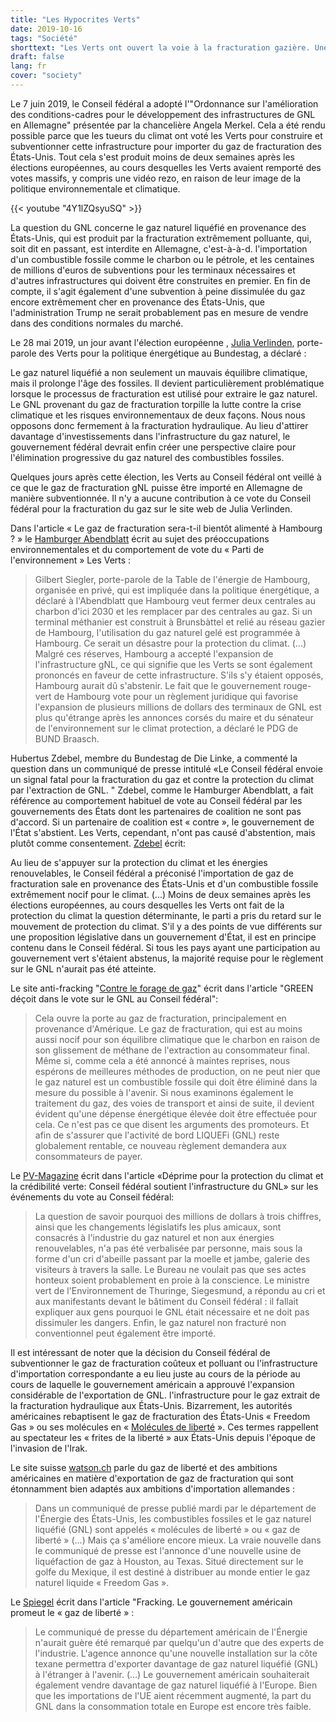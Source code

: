 ```yaml
---
title: "Les Hypocrites Verts"
date: 2019-10-16
tags: "Société"
shorttext: "Les Verts ont ouvert la voie à la fracturation gazière. Une fois de plus, le parti se révèle être un tueur climatique!"
draft: false
lang: fr
cover: "society"
---
```


Le 7 juin 2019, le Conseil fédéral a adopté l'"Ordonnance sur l'amélioration des conditions-cadres pour le développement des infrastructures de GNL en Allemagne" présentée par la chancelière Angela Merkel. Cela a été rendu possible parce que les tueurs du climat ont voté les Verts pour construire et subventionner cette infrastructure pour importer du gaz de fracturation des États-Unis. Tout cela s'est produit moins de deux semaines après les élections européennes, au cours desquelles les Verts avaient remporté des votes massifs, y compris une vidéo rezo, en raison de leur image de la politique environnementale et climatique.

{{< youtube "4Y1lZQsyuSQ" >}}

La question du GNL concerne le gaz naturel liquéfié en provenance des États-Unis, qui est produit par la fracturation extrêmement polluante, qui, soit dit en passant, est interdite en Allemagne, c'est-à-à-d. l'importation d'un combustible fossile comme le charbon ou le pétrole, et les centaines de millions d'euros de subventions pour les terminaux nécessaires et d'autres infrastructures qui doivent être construites en premier. En fin de compte, il s'agit également d'une subvention à peine dissimulée du gaz encore extrêmement cher en provenance des États-Unis, que l'administration Trump ne serait probablement pas en mesure de vendre dans des conditions normales du marché.

Le 28 mai 2019, un jour avant l'élection européenne , [Julia Verlinden](https://julia-verlinden.de/detail/article/lng_verlaengert_das_fossile_zeitalter/ "LNG verlängert das fossile Zeitalter"), porte-parole des Verts pour la politique énergétique au Bundestag, a déclaré :

Le gaz naturel liquéfié a non seulement un mauvais équilibre climatique, mais il prolonge l'âge des fossiles. Il devient particulièrement problématique lorsque le processus de fracturation est utilisé pour extraire le gaz naturel. Le GNL provenant du gaz de fracturation torpille la lutte contre la crise climatique et les risques environnementaux de deux façons. Nous nous opposons donc fermement à la fracturation hydraulique. Au lieu d'attirer davantage d'investissements dans l'infrastructure du gaz naturel, le gouvernement fédéral devrait enfin créer une perspective claire pour l'élimination progressive du gaz naturel des combustibles fossiles.

Quelques jours après cette élection, les Verts au Conseil fédéral ont veillé à ce que le gaz de fracturation gNL puisse être importé en Allemagne de manière subventionnée. Il n'y a aucune contribution à ce vote du Conseil fédéral pour la fracturation du gaz sur le site web de Julia Verlinden.

Dans l'article « Le gaz de fracturation sera-t-il bientôt alimenté à Hambourg ? » le [Hamburger Abendblatt](https://www.abendblatt.de/hamburg/article226242161/Wird-in-Hamburg-bald-Fracking-Gas-getankt.html "Wird in Hamburg bald Fracking-Gas getankt?") écrit au sujet des préoccupations environnementales et du comportement de vote du « Parti de l'environnement » Les Verts :

> Gilbert Siegler, porte-parole de la Table de l'énergie de Hambourg, organisée en privé, qui est impliquée dans la politique énergétique, a déclaré à l'Abendblatt que Hambourg veut fermer deux centrales au charbon d'ici 2030 et les remplacer par des centrales au gaz. Si un terminal méthanier est construit à Brunsbàttel et relié au réseau gazier de Hambourg, l'utilisation du gaz naturel gelé est programmée à Hambourg. Ce serait un désastre pour la protection du climat. (...) Malgré ces réserves, Hambourg a accepté l'expansion de l'infrastructure gNL, ce qui signifie que les Verts se sont également prononcés en faveur de cette infrastructure. S'ils s'y étaient opposés, Hambourg aurait dû s'abstenir. Le fait que le gouvernement rouge-vert de Hambourg vote pour un règlement juridique qui favorise l'expansion de plusieurs millions de dollars des terminaux de GNL est plus qu'étrange après les annonces corsés du maire et du sénateur de l'environnement sur le climat protection, a déclaré le PDG de BUND Braasch.

Hubertus Zdebel, membre du Bundestag de Die Linke, a commenté la question dans un communiqué de presse intitulé «Le Conseil fédéral envoie un signal fatal pour la fracturation du gaz et contre la protection du climat par l'extraction de GNL. " Zdebel, comme le Hamburger Abendblatt, a fait référence au comportement habituel de vote au Conseil fédéral par les gouvernements des États dont les partenaires de coalition ne sont pas d'accord. Si un partenaire de coalition est « contre », le gouvernement de l'État s'abstient. Les Verts, cependant, n'ont pas causé d'abstention, mais plutôt comme consentement. [Zdebel](http://www.hubertus-zdebel.de/bundesrat-setzt-durch-lng-foerderung-fatales-signal-fuer-fracking-gas-und-gegen-klimaschutz/ "Bundesrat setzt durch LNG-Förderung fatales Signal für Fracking-Gas und gegen Klimaschutz") écrit:

 Au lieu de s'appuyer sur la protection du climat et les énergies renouvelables, le Conseil fédéral a préconisé l'importation de gaz de fracturation sale en provenance des États-Unis et d'un combustible fossile extrêmement nocif pour le climat. (...) Moins de deux semaines après les élections européennes, au cours desquelles les Verts ont fait de la protection du climat la question déterminante, le parti a pris du retard sur le mouvement de protection du climat. S'il y a des points de vue différents sur une proposition législative dans un gouvernement d'État, il est en principe contenu dans le Conseil fédéral. Si tous les pays ayant une participation au gouvernement vert s'étaient abstenus, la majorité requise pour le règlement sur le GNL n'aurait pas été atteinte.

Le site anti-fracking "[Contre le forage de gaz](http://www.gegen-gasbohren.de/2019/06/11/gruene-enttaeuschen-bei-der-lng-abstimmung-im-bundesrat/ "GRÜNE enttäuschen bei der LNG-Abstimmung im Bundesrat")" écrit dans l'article "GREEN déçoit dans le vote sur le GNL au Conseil fédéral":

> Cela ouvre la porte au gaz de fracturation, principalement en provenance d'Amérique. Le gaz de fracturation, qui est au moins aussi nocif pour son équilibre climatique que le charbon en raison de son glissement de méthane de l'extraction au consommateur final. Même si, comme cela a été annoncé à maintes reprises, nous espérons de meilleures méthodes de production, on ne peut nier que le gaz naturel est un combustible fossile qui doit être éliminé dans la mesure du possible à l'avenir. Si nous examinons également le traitement du gaz, des voies de transport et ainsi de suite, il devient évident qu'une dépense énergétique élevée doit être effectuée pour cela. Ce n'est pas ce que disent les arguments des promoteurs. Et afin de s'assurer que l'activité de bord LIQUEFi (GNL) reste globalement rentable, ce nouveau règlement demandera aux consommateurs de payer.

Le [PV-Magazine](https://www.pv-magazine.de/2019/06/11/niederschmetternd-fuer-klimaschutz-und-gruene-glaubwuerdigkeit-bundesrat-befuerwortet-lng-infrastruktur/ "Niederschmetternd für Klimaschutz und Grüne Glaubwürdigkeit: Bundesrat befürwortet LNG-Infrastruktur") écrit dans l'article «Déprime pour la protection du climat et la crédibilité verte: Conseil fédéral soutient l'infrastructure du GNL» sur les événements du vote au Conseil fédéral: 

> La question de savoir pourquoi des millions de dollars à trois chiffres, ainsi que les changements législatifs les plus amicaux, sont consacrés à l'industrie du gaz naturel et non aux énergies renouvelables, n'a pas été verbalisée par personne, mais sous la forme d'un cri d'abeille passant par la moelle et jambe, galerie des visiteurs à travers la salle. Le Bureau ne voulait pas que ses actes honteux soient probablement en proie à la conscience. Le ministre vert de l'Environnement de Thuringe, Siegesmund, a répondu au cri et aux manifestants devant le bâtiment du Conseil fédéral : il fallait expliquer aux gens pourquoi le GNL était nécessaire et ne doit pas dissimuler les dangers. Enfin, le gaz naturel non fracturé non conventionnel peut également être importé.

Il est intéressant de noter que la décision du Conseil fédéral de subventionner le gaz de fracturation coûteux et polluant ou l'infrastructure d'importation correspondante a eu lieu juste au cours de la période au cours de laquelle le gouvernement américain a approuvé l'expansion considérable de l'exportation de GNL. l'infrastructure pour le gaz extrait de la fracturation hydraulique aux États-Unis. Bizarrement, les autorités américaines rebaptisent le gaz de fracturation des États-Unis « Freedom Gas » ou ses molécules en « [Molécules de liberté](https://www.sciencealert.com/us-department-of-energy-is-now-referring-to-natural-gas-as-freedom-gas "Natural Gas Is Now Being Referred to as 'Freedom Gas' by The US Department of Energy") ». Ces termes rappellent au spectateur les « frites de la liberté » aux États-Unis depuis l'époque de l'invasion de l'Irak.

Le site suisse [watson.ch](https://www.watson.ch/international/usa/639188222-die-trump-regierung-hat-erdgas-umbenannt-es-heisst-jetzt-freedom-gas "Trump-Regierung nennt Erdgas jetzt 'Freiheits-Gas' – wir hätten da noch ein paar Ideen") parle du gaz de liberté et des ambitions américaines en matière d'exportation de gaz de fracturation qui sont étonnamment bien adaptés aux ambitions d'importation allemandes :

> Dans un communiqué de presse publié mardi par le département de l'Énergie des États-Unis, les combustibles fossiles et le gaz naturel liquéfié (GNL) sont appelés « molécules de liberté » ou « gaz de liberté » (...) Mais ça s'améliore encore mieux. La vraie nouvelle dans le communiqué de presse est l'annonce d'une nouvelle usine de liquéfaction de gaz à Houston, au Texas. Situé directement sur le golfe du Mexique, il est destiné à distribuer au monde entier le gaz naturel liquide « Freedom Gas ».

Le [Spiegel](https://www.spiegel.de/wirtschaft/unternehmen/fracking-gas-us-regierung-wirbt-fuer-freiheitsgas-a-1270061.html "US-Regierung wirbt für 'Freiheitsgas'") écrit dans l'article "Fracking. Le gouvernement américain promeut le « gaz de liberté » :

> Le communiqué de presse du département américain de l'Énergie n'aurait guère été remarqué par quelqu'un d'autre que des experts de l'industrie. L'agence annonce qu'une nouvelle installation sur la côte texane permettra d'exporter davantage de gaz naturel liquéfié (GNL) à l'étranger à l'avenir. (...) Le gouvernement américain souhaiterait également vendre davantage de gaz naturel liquéfié à l'Europe. Bien que les importations de l'UE aient récemment augmenté, la part du GNL dans la consommation totale en Europe est encore très faible.

